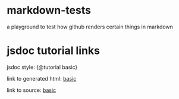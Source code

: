 # markdown-tests
a playground to test how github renders certain things in markdown

# jsdoc tutorial links
jsdoc style: {@tutorial basic}

link to generated html: [basic](tutorial-basic.html)

link to source: [basic](basic.md)
